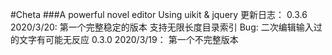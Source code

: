 #Cheta
###A powerful novel editor
Using uikit & jquery
更新日志：
0.3.6 2020/3/20:
    第一个完整稳定的版本
    支持无限长度目录索引
    Bug:
        二次编辑输入过的文字有可能无反应
0.3.0 2020/3/19：
    第一个不完整版本